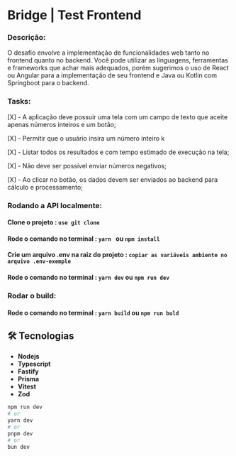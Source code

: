 <h1>Bridge | Test Frontend </h1>

### Descrição:
O desafio envolve a implementação de funcionalidades web tanto no frontend quanto
no backend. Você pode utilizar as linguagens, ferramentas e frameworks que achar mais
adequados, porém sugerimos o uso de React ou Angular para a implementação de seu
frontend e Java ou Kotlin com Springboot para o backend.

### Tasks:
[X] - A aplicação deve possuir uma tela com um campo de texto que aceite apenas
números inteiros e um botão;

[X] - Permitir que o usuário insira um número
inteiro k

[X] - Listar todos os resultados e com tempo estimado de execução na tela;

[X] - Não deve ser possível enviar números negativos;

[X] - Ao clicar no botão, os dados devem ser enviados ao backend para cálculo e
processamento;

### Rodando a API localmente:

#### Clone o projeto :  `use git clone `
#### Rode o comando no terminal :  `yarn ` ou `npm install `
#### Crie um arquivo .env na raiz do projeto :  `copiar as variáveis ambiente no arquivo .env-exemple`
#### Rode o comando no terminal :  `yarn dev` ou `npm run dev `

### Rodar o build: 
#### Rode o comando no terminal : `yarn build`  ou  `npm run buld`

 
## 🛠 Tecnologias
- <strong>Nodejs</strong>
- <strong>Typescript</strong>
- <strong>Fastify</strong>
- <strong>Prisma</strong>
- <strong>Vitest</strong>
- <strong>Zod</strong>

```bash
npm run dev
# or
yarn dev
# or
pnpm dev
# or
bun dev
```

